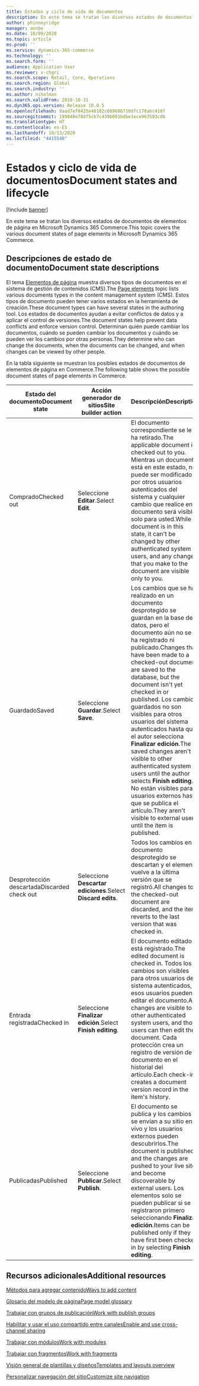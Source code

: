 ```yaml
---
title: Estados y ciclo de vida de documentos
description: En este tema se tratan los diversos estados de documentos de elementos de página en Microsoft Dynamics 365 Commerce.
author: phinneyridge
manager: annbe
ms.date: 10/09/2020
ms.topic: article
ms.prod: ''
ms.service: dynamics-365-commerce
ms.technology: ''
ms.search.form: ''
audience: Application User
ms.reviewer: v-chgri
ms.search.scope: Retail, Core, Operations
ms.search.region: Global
ms.search.industry: ''
ms.author: niholman
ms.search.validFrom: 2019-10-31
ms.dyn365.ops.version: Release 10.0.5
ms.openlocfilehash: 8aad7ef8425e46182c669686710dfc178abc418f
ms.sourcegitcommit: 199848e78df5cb7c439b001bdbe1ece963593cdb
ms.translationtype: HT
ms.contentlocale: es-ES
ms.lasthandoff: 10/13/2020
ms.locfileid: "4415540"
---
```

# <a name="document-states-and-lifecycle"></a><span data-ttu-id="273c8-103">Estados y ciclo de vida de documentos</span><span class="sxs-lookup"><span data-stu-id="273c8-103">Document states and lifecycle</span></span>

[!include [banner](includes/banner.md)]

<span data-ttu-id="273c8-104">En este tema se tratan los diversos estados de documentos de elementos de página en Microsoft Dynamics 365 Commerce.</span><span class="sxs-lookup"><span data-stu-id="273c8-104">This topic covers the various document states of page elements in Microsoft Dynamics 365 Commerce.</span></span>

## <a name="document-state-descriptions"></a><span data-ttu-id="273c8-105">Descripciones de estado de documento</span><span class="sxs-lookup"><span data-stu-id="273c8-105">Document state descriptions</span></span>

<span data-ttu-id="273c8-106">El tema [Elementos de página](page-elements-overview.md) muestra diversos tipos de documentos en el sistema de gestión de contenidos (CMS).</span><span class="sxs-lookup"><span data-stu-id="273c8-106">The [Page elements](page-elements-overview.md) topic lists various documents types in the content management system (CMS).</span></span> <span data-ttu-id="273c8-107">Estos tipos de documento pueden tener varios estados en la herramienta de creación.</span><span class="sxs-lookup"><span data-stu-id="273c8-107">These document types can have several states in the authoring tool.</span></span> <span data-ttu-id="273c8-108">Los estados de documentos ayudan a evitar conflictos de datos y a aplicar el control de versiones.</span><span class="sxs-lookup"><span data-stu-id="273c8-108">The document states help prevent data conflicts and enforce version control.</span></span> <span data-ttu-id="273c8-109">Determinan quién puede cambiar los documentos, cuándo se pueden cambiar los documentos y cuándo se pueden ver los cambios por otras personas.</span><span class="sxs-lookup"><span data-stu-id="273c8-109">They determine who can change the documents, when the documents can be changed, and when changes can be viewed by other people.</span></span>

<span data-ttu-id="273c8-110">En la tabla siguiente se muestran los posibles estados de documentos de elementos de página en Commerce.</span><span class="sxs-lookup"><span data-stu-id="273c8-110">The following table shows the possible document states of page elements in Commerce.</span></span>

| <span data-ttu-id="273c8-111">Estado del documento</span><span class="sxs-lookup"><span data-stu-id="273c8-111">Document state</span></span>      | <span data-ttu-id="273c8-112">Acción generador de sitios</span><span class="sxs-lookup"><span data-stu-id="273c8-112">Site builder action</span></span>        | <span data-ttu-id="273c8-113">Descripción</span><span class="sxs-lookup"><span data-stu-id="273c8-113">Description</span></span>                                                  |
| ------------------- | -------------------------- | ------------------------------------------------------------ |
| <span data-ttu-id="273c8-114">Comprado</span><span class="sxs-lookup"><span data-stu-id="273c8-114">Checked out</span></span>         | <span data-ttu-id="273c8-115">Seleccione **Editar**.</span><span class="sxs-lookup"><span data-stu-id="273c8-115">Select **Edit**.</span></span>           | <span data-ttu-id="273c8-116">El documento correspondiente se le ha retirado.</span><span class="sxs-lookup"><span data-stu-id="273c8-116">The applicable document is checked out to you.</span></span> <span data-ttu-id="273c8-117">Mientras un documento está en este estado, no puede ser modificado por otros usuarios autenticados del sistema y cualquier cambio que realice en el documento será visible solo para usted.</span><span class="sxs-lookup"><span data-stu-id="273c8-117">While a document is in this state, it can't be changed by other authenticated system users, and any changes that you make to the document are visible only to you.</span></span> |
| <span data-ttu-id="273c8-118">Guardado</span><span class="sxs-lookup"><span data-stu-id="273c8-118">Saved</span></span>               | <span data-ttu-id="273c8-119">Seleccione **Guardar**.</span><span class="sxs-lookup"><span data-stu-id="273c8-119">Select **Save**.</span></span>           | <span data-ttu-id="273c8-120">Los cambios que se han realizado en un documento desprotegido se guardan en la base de datos, pero el documento aún no se ha registrado ni publicado.</span><span class="sxs-lookup"><span data-stu-id="273c8-120">Changes that have been made to a checked-out document are saved to the database, but the document isn't yet checked in or published.</span></span> <span data-ttu-id="273c8-121">Los cambios guardados no son visibles para otros usuarios del sistema autenticados hasta que el autor selecciona **Finalizar edición**.</span><span class="sxs-lookup"><span data-stu-id="273c8-121">The saved changes aren't visible to other authenticated system users until the author selects **Finish editing**.</span></span> <span data-ttu-id="273c8-122">No están visibles para usuarios externos hasta que se publica el artículo.</span><span class="sxs-lookup"><span data-stu-id="273c8-122">They aren't visible to external users until the item is published.</span></span> |
| <span data-ttu-id="273c8-123">Desprotección descartada</span><span class="sxs-lookup"><span data-stu-id="273c8-123">Discarded check out</span></span> | <span data-ttu-id="273c8-124">Seleccione **Descartar ediciones**.</span><span class="sxs-lookup"><span data-stu-id="273c8-124">Select **Discard edits**.</span></span>  | <span data-ttu-id="273c8-125">Todos los cambios en el documento desprotegido se descartan y el elemento vuelve a la última versión que se registró.</span><span class="sxs-lookup"><span data-stu-id="273c8-125">All changes to the checked-out document are discarded, and the item reverts to the last version that was checked in.</span></span> |
| <span data-ttu-id="273c8-126">Entrada registrada</span><span class="sxs-lookup"><span data-stu-id="273c8-126">Checked in</span></span>          | <span data-ttu-id="273c8-127">Seleccione **Finalizar edición**.</span><span class="sxs-lookup"><span data-stu-id="273c8-127">Select **Finish editing**.</span></span> | <span data-ttu-id="273c8-128">El documento editado está registrado.</span><span class="sxs-lookup"><span data-stu-id="273c8-128">The edited document is checked in.</span></span> <span data-ttu-id="273c8-129">Todos los cambios son visibles para otros usuarios del sistema autenticados, y esos usuarios pueden editar el documento.</span><span class="sxs-lookup"><span data-stu-id="273c8-129">All changes are visible to other authenticated system users, and those users can then edit the document.</span></span> <span data-ttu-id="273c8-130">Cada protección crea un registro de versión de documento en el historial del artículo.</span><span class="sxs-lookup"><span data-stu-id="273c8-130">Each check-in creates a document version record in the item's history.</span></span> |
| <span data-ttu-id="273c8-131">Publicadas</span><span class="sxs-lookup"><span data-stu-id="273c8-131">Published</span></span>           | <span data-ttu-id="273c8-132">Seleccione **Publicar**.</span><span class="sxs-lookup"><span data-stu-id="273c8-132">Select **Publish**.</span></span>        | <span data-ttu-id="273c8-133">El documento se publica y los cambios se envían a su sitio en vivo y los usuarios externos pueden descubrirlos.</span><span class="sxs-lookup"><span data-stu-id="273c8-133">The document is published, and the changes are pushed to your live site and become discoverable by external users.</span></span> <span data-ttu-id="273c8-134">Los elementos solo se pueden publicar si se registraron primero seleccionando **Finalizar edición**.</span><span class="sxs-lookup"><span data-stu-id="273c8-134">Items can be published only if they have first been checked in by selecting **Finish editing**.</span></span> |

## <a name="additional-resources"></a><span data-ttu-id="273c8-135">Recursos adicionales</span><span class="sxs-lookup"><span data-stu-id="273c8-135">Additional resources</span></span>

[<span data-ttu-id="273c8-136">Métodos para agregar contenido</span><span class="sxs-lookup"><span data-stu-id="273c8-136">Ways to add content</span></span>](add-manage-content.md)

[<span data-ttu-id="273c8-137">Glosario del modelo de página</span><span class="sxs-lookup"><span data-stu-id="273c8-137">Page model glossary</span></span>](page-elements-overview.md)

[<span data-ttu-id="273c8-138">Trabajar con grupos de publicación</span><span class="sxs-lookup"><span data-stu-id="273c8-138">Work with publish groups</span></span>](publish-groups.md)

[<span data-ttu-id="273c8-139">Habilitar y usar el uso compartido entre canales</span><span class="sxs-lookup"><span data-stu-id="273c8-139">Enable and use cross-channel sharing</span></span>](cross-channel-sharing.md)

[<span data-ttu-id="273c8-140">Trabajar con módulos</span><span class="sxs-lookup"><span data-stu-id="273c8-140">Work with modules</span></span>](work-with-modules.md)

[<span data-ttu-id="273c8-141">Trabajar con fragmentos</span><span class="sxs-lookup"><span data-stu-id="273c8-141">Work with fragments</span></span>](work-with-fragments.md)

[<span data-ttu-id="273c8-142">Visión general de plantillas y diseños</span><span class="sxs-lookup"><span data-stu-id="273c8-142">Templates and layouts overview</span></span>](templates-layouts-overview.md)

[<span data-ttu-id="273c8-143">Personalizar navegación del sitio</span><span class="sxs-lookup"><span data-stu-id="273c8-143">Customize site navigation</span></span>](customize-site-navigation.md)

